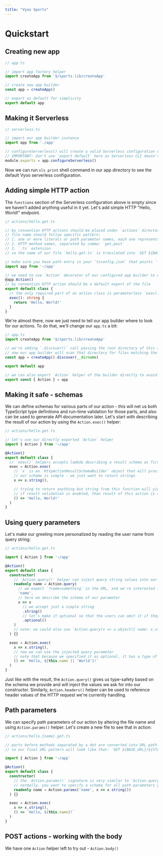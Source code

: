 ```yaml
---
title: "Vyoo Sports"
---
```

# Quickstart


## Creating new app

```typescript
// app.ts

// import app factory helper
import createApp from '$/sports.lib/createApp'

// create new app builder
const app = createApp()

// export as default for simplicity
export default app
```


## Making it Serverless

```typescript
// serverless.ts

// import our app builder instance
import app from './app'

// configureServerless() will create a valid Serverless configuration object for our app that we can safely export
// IMPORTANT: don't use `export default` here as Serverless CLI doesn't recognize ES modules in configuration files
module.exports = app.configureServerless()
```

Now we can run `sls print` shell command in our app directory to see the default Vyoo serverless configuration.


## Adding simple HTTP action

The `functions` section of the Serverless configuration above is empty since we haven't added anything useful in it yet.
Let's add simple HTTP "Hello, World!" endpoint.

```typescript
// actions/hello.get.ts

// by convention HTTP actions should be placed under `actions` directory next to our app file
// file name should follow specific pattern:
// 1. one or more literals or path parameter names, each one represents a URL path part: `part1.part2.{param1}.part3`
// 2. HTTP method names, separated by comma: `get,post`
// 3. `.ts` extension
// so the name of our file `hello.get.ts` is translated into `GET ${BASE_URL}/${STAGE_NAME}/hello` HTTP endpoint

// make sure you have path entry in your `tsconfig.json` that points `~/*` imports to the app root directory
import app from '~/app'

// we need to use `Action` decorator of our configured app builder to convert implementation class into a valid action object
@app.Action()
// by convention HTTP action should be a default export of the file
export default class {
  // the only required part of an action class is parameterless `exec()` method that returns the result of this action which
  exec(): string {
    return 'Hello, World!'
  }
}
```

We're almost there, now we just need to tell our app builder where to look for our actions.
To do that, we'll change our `app.ts` a bit:

```typescript
// app.ts
import createApp from '$/sports.lib/createApp'

// we're adding `.discover()` call passing the root directory of this app
// now our app builder will scan that directory for files matching the convention and will register all actions it will find
const app = createApp().discover(__dirname)

export default app

// we can also export `Action` helper of the builder directly to avoid prefixing our decorator with `app.`
export const { Action } = app
```


## Making it safe - schemas

We can define schemas for various parts of our action - this will net us both TypeScript type definitions and run-time validation for those parts, and also can be used to generate API documentation later.
Let's start with describing the result of our action by using the `Action.exec()` helper:

```typescript
// actions/hello.get.ts

// let's use our directly exported `Action` helper
import { Action } from '~/app'

@Action()
export default class {
  // `exec()` helpers accepts lambda describing a result schema as first parameter and expects function passed as a second parameter to return the type described by that schema
  exec = Action.exec(
    // `x` is an `HttpActionResultSchemaBuilder` object that will provide a fluent syntax for building the action result schema
    // our schema is simple - we just want to return strings
    x => x.string(),

    // trying to return anything but string from this function will yield a compile-time TypeScript error
    // if result validation is enabled, than result of this action is also being validated at run-time in case type system was circumvented
    () => 'Hello, World!'
  )
}
```


## Using query parameters

Let's make our greeting more personalized by reading the user name from query string:

```typescript
// actions/hello.get.ts

import { Action } from '~/app'

@Action()
export default class {
  constructor(
    // `Action.query()` helper can inject query string values into our action
    readonly name = Action.query(
      // we expect `?name=something` in the URL, and we're interested in that `name` parameter in our action
      'name',
      // here we describe the schema of our parameter
      x => x
        // we accept just a simple string
        .string()
        // let's make it optional so that the users can omit it if they want
        .optional()
    )
    // note: we could also use `Action.query(x => x.object({ name: x.string() }))` to inject query parameters as an object
  ) {}

  exec = Action.exec(
    x => x.string(),
    // now we can use the injected query parameter
    // note that because we specified it as optional, it has a type of `undefined | string` - and so we can handle the default case easily
    () => `Hello, ${this.name || 'World'}!`
  )
}
```

Just like with the result, the `Action.query()` gives us type-safety based on the schema we provide and will inject the values we ask for into our constructor.
Similarly, `Action.headers()` helper can be used to reference header values of the HTTP request we're currently handling.


## Path parameters

We can specify path parameters of our action by altering the file name and using `Action.params()` helper.
Let's create a new file to see that in action:

```typescript
// actions/hello.{name}.get.ts

// parts before methods separated by a dot are converted into URL path segments, and the curly braces denote a path parameter
// so our final URL pattern will look like that: `GET ${BASE_URL}/${STAGE_NAME}/hello/{name}`

import { Action } from '~/app'

@Action()
export default class {
  constructor(
    // the `Action.params()` signature is very similar to `Action.query()` and `Action.headers()`
    // normally, you want to specify a schema for all path parameters you defined in the file name
    readonly name = Action.params('name', x => x.string())
  ) {}

  exec = Action.exec(
    x => x.string(),
    () => `Hello, ${this.name}!`
  )
}
```


## POST actions - working with the body

We have one `Action` helper left to try out - `Action.body()`
